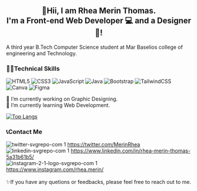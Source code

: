 
<h2 align="center">
👋Hii, I am Rhea Merin Thomas. <br>
I'm a Front-end Web Developer 💻 and a Designer 🎨!
</h2> 
A third year B.Tech Computer Science student at Mar Baselios college of engineering and Technology.

### 👩‍💻Technical Skills
![HTML5](https://img.shields.io/badge/html5-%23E34F26.svg?style=for-the-badge&logo=html5&logoColor=white) ![CSS3](https://img.shields.io/badge/css3-%231572B6.svg?style=for-the-badge&logo=css3&logoColor=white) ![JavaScript](https://img.shields.io/badge/javascript-%23323330.svg?style=for-the-badge&logo=javascript&logoColor=%23F7DF1E) ![Java](https://img.shields.io/badge/java-%23ED8B00.svg?style=for-the-badge&logo=java&logoColor=white) ![Bootstrap](https://img.shields.io/badge/bootstrap-%23563D7C.svg?style=for-the-badge&logo=bootstrap&logoColor=white) ![TailwindCSS](https://img.shields.io/badge/tailwindcss-%2338B2AC.svg?style=for-the-badge&logo=tailwind-css&logoColor=white) ![Canva](https://img.shields.io/badge/Canva-%2300C4CC.svg?style=for-the-badge&logo=Canva&logoColor=white) ![Figma](https://img.shields.io/badge/figma-%23F24E1E.svg?style=for-the-badge&logo=figma&logoColor=white)


🔭 I’m currently working on Graphic Designing. <br>
🌱 I’m currently learning Web Development.

[![Top Langs](https://github-readme-stats.vercel.app/api/top-langs/?username=RheaMerin&layout=compact)](https://github.com/RheaMerin)

### 📞Contact Me
![twitter-svgrepo-com 1](https://user-images.githubusercontent.com/74013241/143735863-41504ce6-7993-43f9-8076-30c2dd829d98.png) https://twitter.com/MerinRhea <br>
![linkedin-svgrepo-com 1](https://user-images.githubusercontent.com/74013241/143735861-c5d15a62-b02c-4580-918c-2766c8293102.png) https://www.linkedin.com/in/rhea-merin-thomas-5a31b61b5/ <br>
![instagram-2-1-logo-svgrepo-com 1](https://user-images.githubusercontent.com/74013241/143735856-6931c3cd-1a38-4e00-8aa2-41c5f3bff829.png) https://www.instagram.com/rhea.merin/ <br>
<br>
✨If you have any quetions or feedbacks, please feel free to reach out to me. 







